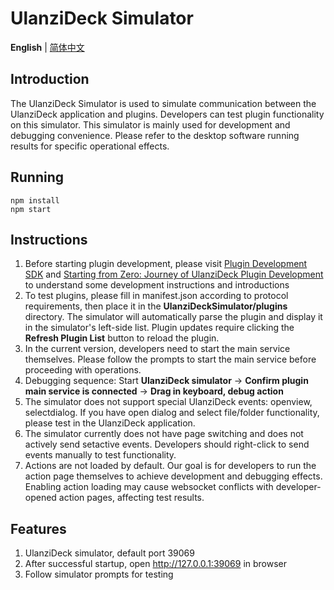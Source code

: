 # UlanziDeck Simulator


<p align="start">
   <strong>English</strong> | <a href="./README.zh.md">简体中文</a>
</p>


## Introduction
The UlanziDeck Simulator is used to simulate communication between the UlanziDeck application and plugins. Developers can test plugin functionality on this simulator. This simulator is mainly used for development and debugging convenience. Please refer to the desktop software running results for specific operational effects.

## Running

```
npm install
npm start
```

## Instructions
 <ol>
  <li>Before starting plugin development, please visit <a href="https://github.com/UlanziTechnology/UlanziDeckPlugin-SDK" target="_blank">Plugin Development SDK</a> and <a href="https://cloud.tencent.com/developer/article/2461403" target="_blank">Starting from Zero: Journey of UlanziDeck Plugin Development</a> to understand some development instructions and introductions</li>
  <li>To test plugins, please fill in manifest.json according to protocol requirements, then place it in the <strong>UlanziDeckSimulator/plugins</strong> directory. The simulator will automatically parse the plugin and display it in the simulator's left-side list. Plugin updates require clicking the <strong>Refresh Plugin List</strong> button to reload the plugin.</li>
  <li>In the current version, developers need to start the main service themselves. Please follow the prompts to start the main service before proceeding with operations.</li>
  <li>Debugging sequence: Start <strong>UlanziDeck simulator</strong> -> <strong>Confirm plugin main service is connected</strong> -> <strong>Drag in keyboard, debug action</strong></li>
  <li>The simulator does not support special UlanziDeck events: openview, selectdialog. If you have open dialog and select file/folder functionality, please test in the UlanziDeck application.</li>
  <li>The simulator currently does not have page switching and does not actively send setactive events. Developers should right-click to send events manually to test functionality.</li>
  <li>Actions are not loaded by default. Our goal is for developers to run the action page themselves to achieve development and debugging effects. Enabling action loading may cause websocket conflicts with developer-opened action pages, affecting test results.</li>
</ol>

## Features

1. UlanziDeck simulator, default port 39069
2. After successful startup, open http://127.0.0.1:39069 in browser
3. Follow simulator prompts for testing 